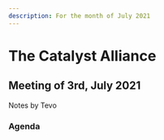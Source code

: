 ```yaml
---
description: For the month of July 2021
---
```


# The Catalyst Alliance

## Meeting of 3rd, July 2021

Notes by Tevo

### Agenda



